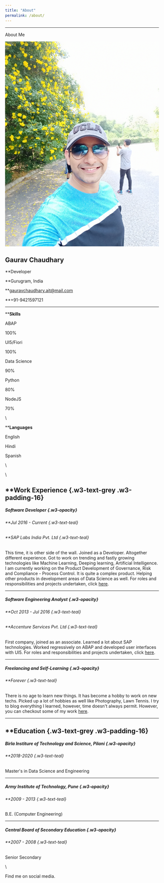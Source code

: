 ```yaml
---
title: "About"
permalink: /about/
---
```

---
About Me

![Avatar](images/pic1.jpg)

Gaurav Chaudhary
----------------

**Developer

**Gurugram, India

**gauravchaudhary.ait@mail.com

**+91-9421597121

* * * * *

****Skills**

ABAP

100%

UI5/Fiori

100%

Data Science

90%

Python

80%

NodeJS

70%

\

****Languages**

English

Hindi

Spanish

\

\

**Work Experience {.w3-text-grey .w3-padding-16}
-----------------

##### **Software Developer** {.w3-opacity}

###### **Jul 2016 - Current {.w3-text-teal}

###### **SAP Labs India Pvt. Ltd {.w3-text-teal}

This time, it is other side of the wall. Joined as a Developer.
Altogether different experience. Got to work on trending and fastly
growing technologies like Machine Learning, Deeping learning, Artificial
Intelligence. I am currently working on the Product Development of
Governance, Risk and Compliance - Process Control. It is quite a complex
product. Helping other products in development areas of Data Science as
well. For roles and responsibilities and projects undertaken, click
[here](sap.html).

* * * * *

##### **Software Engineering Analyst** {.w3-opacity}

###### **Oct 2013 - Jul 2016 {.w3-text-teal}

###### **Accenture Services Pvt. Ltd {.w3-text-teal}

First company, joined as an associate. Learned a lot about SAP
technologies. Worked regressively on ABAP and developed user interfaces
with UI5. For roles and responsibilities and projects undertaken, click
[here](accenture.html).

* * * * *

##### **Freelancing and Self-Learning** {.w3-opacity}

###### **Forever {.w3-text-teal}

There is no age to learn new things. It has become a hobby to work on
new techs. Picked up a lot of hobbies as well like Photography, Lawn
Tennis. I try to blog everything I learned, however, time doesn't always
permit. However, you can checkout some of my work
[here](freelance.html).

* * * * *

**Education {.w3-text-grey .w3-padding-16}
-----------

##### **Birla Institure of Technology and Science, Pilani** {.w3-opacity}

###### **2018-2020 {.w3-text-teal}

Master's in Data Science and Engineering

* * * * *

##### **Army Institute of Technology, Pune** {.w3-opacity}

###### **2009 - 2013 {.w3-text-teal}

B.E. (Computer Engineering)

* * * * *

##### **Central Board of Secondary Education** {.w3-opacity}

###### **2007 - 2008 {.w3-text-teal}

Senior Secondary

\

Find me on social media.

[](https://www.facebook.com/gauravchaudhary.ait/about?section=overview)
[](https://www.instagram.com/gaurav.1.chaudhary/)
[](https://github.com/GauravChaudhary1)
[](https://twitter.com/ait_gaurav)
[](https://www.linkedin.com/in/gaurav-chaudhary-53162593/)
